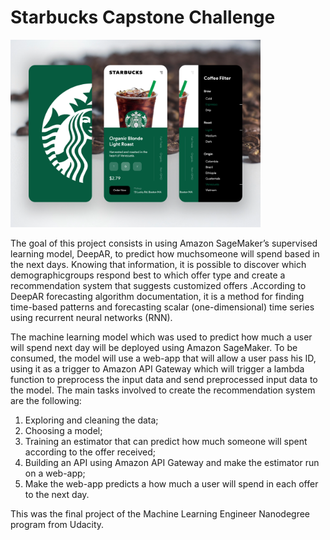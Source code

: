 # Starbucks Capstone Challenge

<img src="Starbucks_Rewards_App.png" width="400" height="300">

The goal of this project consists  in  using  Amazon  SageMaker’s  supervised  
learning  model,  DeepAR,  to  predict  how  muchsomeone will spend based in 
the next days.  Knowing that information, it is possible to discover which 
demographicgroups respond best to which offer type and create a recommendation 
system that suggests customized offers .According to DeepAR forecasting 
algorithm documentation, it is a method for finding time-based patterns 
and forecasting scalar (one-dimensional) time series using recurrent neural 
networks (RNN).

The  machine learning model which was used to predict how much a user will 
spend next day will  be  deployed  using  Amazon  SageMaker. To be consumed, 
the model will use a web-app that will allow a user pass his ID, using it as 
a trigger to Amazon API Gateway which will trigger a lambda function to 
preprocess the input data and send preprocessed input data to the model. 
The main tasks involved to create the recommendation system are the following:

1.  Exploring and cleaning the data;
2.  Choosing a model;
3.  Training an estimator that can predict how much someone will spent 
according to the offer received;
4.  Building an API using Amazon API Gateway and make the estimator run on 
a web-app;
5.  Make the web-app predicts a how much a user will spend in each offer to 
the next day.

This was the final project of the Machine Learning Engineer Nanodegree program 
from Udacity.